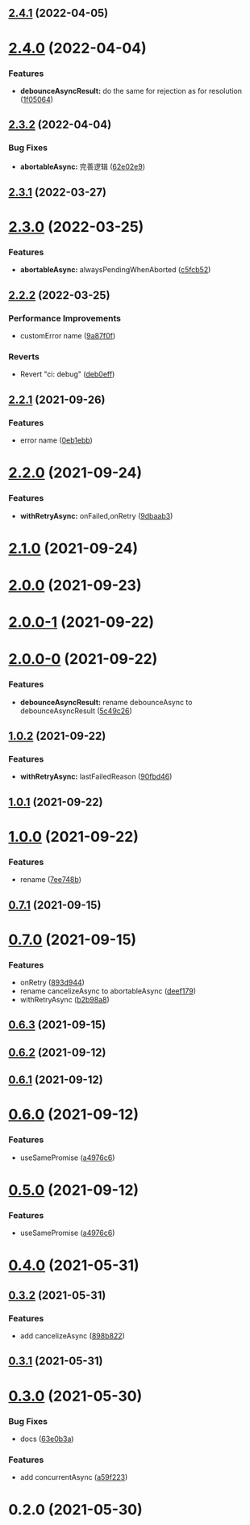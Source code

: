 ## [2.4.1](https://github.com/bowencool/async-utilities/compare/v2.4.0...v2.4.1) (2022-04-05)



# [2.4.0](https://github.com/bowencool/async-utilities/compare/v2.3.2...v2.4.0) (2022-04-04)


### Features

* **debounceAsyncResult:** do the same for rejection as for resolution ([1f05064](https://github.com/bowencool/async-utilities/commit/1f05064b8d2975b26c8145851e18ff68fa23beeb))



## [2.3.2](https://github.com/bowencool/async-utilities/compare/v2.3.1...v2.3.2) (2022-04-04)


### Bug Fixes

* **abortableAsync:** 完善逻辑 ([62e02e9](https://github.com/bowencool/async-utilities/commit/62e02e9efaaf0bebe6a9868386be16f95d754e48))



## [2.3.1](https://github.com/bowencool/async-utilities/compare/v2.3.0...v2.3.1) (2022-03-27)



# [2.3.0](https://github.com/bowencool/async-utilities/compare/v2.2.2...v2.3.0) (2022-03-25)


### Features

* **abortableAsync:** alwaysPendingWhenAborted ([c5fcb52](https://github.com/bowencool/async-utilities/commit/c5fcb52d93b1fe0f74cd57ca2202d53f64c813ae))



## [2.2.2](https://github.com/bowencool/async-utilities/compare/v2.2.1...v2.2.2) (2022-03-25)


### Performance Improvements

* customError name ([9a87f0f](https://github.com/bowencool/async-utilities/commit/9a87f0fd23801037410a6edc7773dd3987986baa))


### Reverts

* Revert "ci: debug" ([deb0eff](https://github.com/bowencool/async-utilities/commit/deb0eff2ac1bd2b8d0c0a02469843de6db16b22d))



## [2.2.1](https://github.com/bowencool/async-utils/compare/v2.2.0...v2.2.1) (2021-09-26)


### Features

* error name ([0eb1ebb](https://github.com/bowencool/async-utils/commit/0eb1ebb14c2fe04c44fba4c3918e30ad3139e5f6))



# [2.2.0](https://github.com/bowencool/async-utils/compare/v2.1.0...v2.2.0) (2021-09-24)


### Features

* **withRetryAsync:** onFailed,onRetry ([9dbaab3](https://github.com/bowencool/async-utils/commit/9dbaab3d6dbb8f62ef07e06a0ae9fb7488419783))



# [2.1.0](https://github.com/bowencool/async-utils/compare/v2.0.0...v2.1.0) (2021-09-24)



# [2.0.0](https://github.com/bowencool/async-utils/compare/v2.0.0-1...v2.0.0) (2021-09-23)



# [2.0.0-1](https://github.com/bowencool/async-utils/compare/v2.0.0-0...v2.0.0-1) (2021-09-22)



# [2.0.0-0](https://github.com/bowencool/async-utils/compare/v1.0.2...v2.0.0-0) (2021-09-22)


### Features

* **debounceAsyncResult:** rename debounceAsync to debounceAsyncResult ([5c49c26](https://github.com/bowencool/async-utils/commit/5c49c26763de7d8f60546edd4a111924714884be))



## [1.0.2](https://github.com/bowencool/async-utils/compare/v1.0.1...v1.0.2) (2021-09-22)


### Features

* **withRetryAsync:** lastFailedReason ([90fbd46](https://github.com/bowencool/async-utils/commit/90fbd46086189387080802ba6e28a0da648876a4))



## [1.0.1](https://github.com/bowencool/async-utils/compare/v1.0.0...v1.0.1) (2021-09-22)



# [1.0.0](https://github.com/bowencool/async-utils/compare/v0.7.1...v1.0.0) (2021-09-22)


### Features

* rename ([7ee748b](https://github.com/bowencool/async-utils/commit/7ee748b7d4e312b0b2f45e3e3742c804270f6b47))



## [0.7.1](https://github.com/bowencool/async-utilities/compare/v0.7.0...v0.7.1) (2021-09-15)



# [0.7.0](https://github.com/bowencool/async-utilities/compare/v0.6.2...v0.7.0) (2021-09-15)


### Features

* onRetry ([893d944](https://github.com/bowencool/async-utilities/commit/893d94476c76592210f3725c637700099920fc87))
* rename cancelizeAsync to abortableAsync ([deef179](https://github.com/bowencool/async-utilities/commit/deef179a85af7cd6f1496bdc00d84485915b3aa1))
* withRetryAsync ([b2b98a8](https://github.com/bowencool/async-utilities/commit/b2b98a8320c237a87ae0a6cd231bc4d0e089ca29))



## [0.6.3](https://github.com/bowencool/async-utilities/compare/v0.6.2...v0.6.3) (2021-09-15)



## [0.6.2](https://github.com/bowencool/async-utilities/compare/v0.6.1...v0.6.2) (2021-09-12)



## [0.6.1](https://github.com/bowencool/async-utilities/compare/v0.6.0...v0.6.1) (2021-09-12)



# [0.6.0](https://github.com/bowencool/async-utilities/compare/v0.4.0...v0.6.0) (2021-09-12)


### Features

* useSamePromise ([a4976c6](https://github.com/bowencool/async-utilities/commit/a4976c68fba5062f70415e223fbeebb98f86f334))



# [0.5.0](https://github.com/bowencool/async-utilities/compare/v0.4.0...v0.5.0) (2021-09-12)


### Features

* useSamePromise ([a4976c6](https://github.com/bowencool/async-utilities/commit/a4976c68fba5062f70415e223fbeebb98f86f334))



# [0.4.0](https://github.com/bowencool/async-utilities/compare/v0.3.2...v0.4.0) (2021-05-31)



## [0.3.2](https://github.com/bowencool/async-utilities/compare/v0.3.1...v0.3.2) (2021-05-31)


### Features

* add cancelizeAsync ([898b822](https://github.com/bowencool/async-utilities/commit/898b8225114c5c0d3ab3d3467d277ccb30b42af8))



## [0.3.1](https://github.com/bowencool/async-utilities/compare/v0.3.0...v0.3.1) (2021-05-31)



# [0.3.0](https://github.com/bowencool/async-utilities/compare/v0.2.0...v0.3.0) (2021-05-30)


### Bug Fixes

* docs ([63e0b3a](https://github.com/bowencool/async-utilities/commit/63e0b3a379c8715a22f175a28176159bed9dff87))


### Features

* add concurrentAsync ([a59f223](https://github.com/bowencool/async-utilities/commit/a59f223e9cfbabf346e6c0af8feca3aea0aa0ed8))



# 0.2.0 (2021-05-30)




